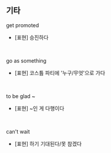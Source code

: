 ## 기타

get promoted
- [표현] 승진하다

<br>

go as something
- [표현] 코스튬 파티에 '누구/무엇'으로 가다

<br>

to be glad ~
- [표현] ~인 게 다행이다

<br>

can't wait
- [표현] 하기 기대된다/못 참겠다
